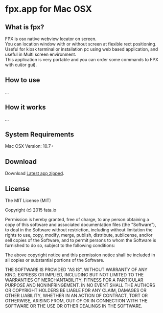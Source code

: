 # fpx.app for Mac OSX

## What is __fpx__?

FPX is osx native webview locator on screen.  
You can location window with or without screen at flexible rect positioning.  
Useful for kiosk terminal or installation pc using web based application, and useful in Multi screen environment.  
This application is very portable and you can order some commands to FPX with cui(or gui).  

## How to use

...

<!--
- Cmd+
-->

## How it works

...

## System Requirements

Mac OSX Version: 10.7+


## Download

Download [Latest app zipped](dist/fpx.zip?raw=true).

## License

The MIT License (MIT)

Copyright (c) 2015 fata.io

Permission is hereby granted, free of charge, to any person obtaining a copy
of this software and associated documentation files (the "Software"), to deal
in the Software without restriction, including without limitation the rights
to use, copy, modify, merge, publish, distribute, sublicense, and/or sell
copies of the Software, and to permit persons to whom the Software is
furnished to do so, subject to the following conditions:

The above copyright notice and this permission notice shall be included in
all copies or substantial portions of the Software.

THE SOFTWARE IS PROVIDED "AS IS", WITHOUT WARRANTY OF ANY KIND, EXPRESS OR
IMPLIED, INCLUDING BUT NOT LIMITED TO THE WARRANTIES OF MERCHANTABILITY,
FITNESS FOR A PARTICULAR PURPOSE AND NONINFRINGEMENT. IN NO EVENT SHALL THE
AUTHORS OR COPYRIGHT HOLDERS BE LIABLE FOR ANY CLAIM, DAMAGES OR OTHER
LIABILITY, WHETHER IN AN ACTION OF CONTRACT, TORT OR OTHERWISE, ARISING FROM,
OUT OF OR IN CONNECTION WITH THE SOFTWARE OR THE USE OR OTHER DEALINGS IN
THE SOFTWARE.